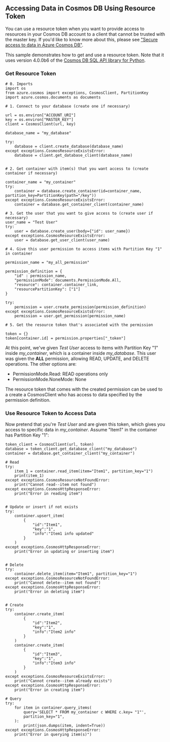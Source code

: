 ## Accessing Data in Cosmos DB Using Resource Token

You can use a resource token when you want to provide access to resources in your Cosmos DB account to a client that cannot be trusted with the master key. If you'd like to know more about this, please see ["Secure access to data in Azure Cosmos DB"](https://docs.microsoft.com/en-us/azure/cosmos-db/secure-access-to-data).

This sample demonstrates how to get and use a resource token. Note that it uses version 4.0.0b6 of the [Cosmos DB SQL API library for Python](https://github.com/Azure/azure-sdk-for-python/tree/master/sdk/cosmos/azure-cosmos). 



### Get Resource Token
```
# 0. Imports
import os
from azure.cosmos import exceptions, CosmosClient, PartitionKey
import azure.cosmos.documents as documents

# 1. Connect to your database (create one if necessary)

url = os.environ["ACCOUNT_URI"]
key = os.environ["MASTER_KEY"]
client = CosmosClient(url, key)

database_name = "my_database"

try: 
    database = client.create_database(database_name)
except exceptions.CosmosResourceExistsError:
    database = client.get_database_client(database_name)


# 2. Get container with item(s) that you want access to (create container if necessary)

container_name = "my_container"
try: 
    container = database.create_container(id=container_name, partition_key=PartitionKey(path="/key"))
except exceptions.CosmosResourceExistsError:
    container = database.get_container_client(container_name)

# 3. Get the user that you want to give access to (create user if necessary)
user_name = "Test User"
try: 
    user = database.create_user(body={"id": user_name})
except exceptions.CosmosResourceExistsError:
    user = database.get_user_client(user_name)

# 4. Give this user permission to access items with Partition Key "1" in container 

permission_name = "my_all_permission"

permission_definition = {
    "id" : permission_name,
    "permissionMode": documents.PermissionMode.All,
    "resource": container.container_link,
    "resourcePartitionKey": ["1"]
}

try: 
    permission = user.create_permission(permission_definition)
except exceptions.CosmosResourceExistsError:
    permission = user.get_permission(permission_name)

# 5. Get the resource token that's associated with the permission 

token = {}
token[container.id] = permission.properties["_token"]

```

At this point, we've given *Test User* access to items with Partition Key "1" inside *my_container*, which is a container inside *my_database*. This user was given the **ALL** permission, allowing READ, UPDATE, and DELETE operations. The other options are: 

  * PermissionMode.Read: READ operations only 
  * PermissionMode.NoneMode: None

The resource token that comes with the created permission can be used to a create a CosmosClient who has access to data specified by the permission definition. 


### Use Resource Token to Access Data 

Now pretend that you're *Test User* and are given this token, which gives you access to specific data in *my_container*. Assume "Item1" in the container has Partition Key "1":

```
token_client = CosmosClient(url, token)
database = token_client.get_database_client("my_database")
container = database.get_container_client("my_container")

# Read 
try: 
    item_1 = container.read_item(item="Item1", partition_key="1")
    print(item_1)
except exceptions.CosmosResourceNotFoundError:
    print("Cannot read--item not found")
except exceptions.CosmosHttpResponseError:
    print("Error in reading item")


# Update or insert if not exists
try: 
    container.upsert_item(
        {
            "id":"Item1",
            "key":"1",
            "info":"Item1 info updated"
        }
    )
except exceptions.CosmosHttpResponseError: 
    print("Error in updating or inserting item")


# Delete 
try:
    container.delete_item(item="Item1", partition_key="1")
except exceptions.CosmosResourceNotFoundError:
    print("Cannot delete--item not found")
except exceptions.CosmosHttpResponseError: 
    print("Error in deleting item")


# Create 
try:
    container.create_item(
        {
            "id":"Item2",
            "key":"1",
            "info":"Item2 info"
        }
    )
    container.create_item(
        {
            "id":"Item3",
            "key":"1",
            "info":"Item3 info"
        }
    )
except exceptions.CosmosResourceExistsError:
    print("Cannot create--item already exists")
except exceptions.CosmosHttpResponseError: 
    print("Error in creating item")

# Query 
try:
    for item in container.query_items(
        query='SELECT * FROM my_container c WHERE c.key= "1"',
        partition_key="1",
    ):
        print(json.dumps(item, indent=True))
except exceptions.CosmosHttpResponseError: 
    print("Error in querying item(s)")
```
    


















